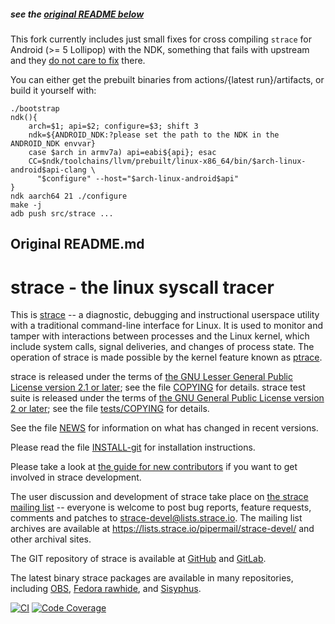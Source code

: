 ##### see the [original README below](#original-readmemd)

This fork currently includes just small fixes for cross compiling `strace` for Android (>= 5 Lollipop) with the NDK,
something that fails with upstream and they [do not care to fix](https://github.com/strace/strace/pull/252) there.

You can either get the prebuilt binaries from actions/{latest run}/artifacts, or build it yourself with:
```
./bootstrap
ndk(){
	arch=$1; api=$2; configure=$3; shift 3
	ndk=${ANDROID_NDK:?please set the path to the NDK in the ANDROID_NDK envvar}
	case $arch in armv7a) api=eabi${api}; esac
	CC=$ndk/toolchains/llvm/prebuilt/linux-x86_64/bin/$arch-linux-android$api-clang \
	  "$configure" --host="$arch-linux-android$api"
}
ndk aarch64 21 ./configure
make -j
adb push src/strace ...
```
## Original README.md
strace - the linux syscall tracer
=================================

This is [strace](https://strace.io) -- a diagnostic, debugging and instructional userspace utility with a traditional command-line interface for Linux.  It is used to monitor and tamper with interactions between processes and the Linux kernel, which include system calls, signal deliveries, and changes of process state.  The operation of strace is made possible by the kernel feature known as [ptrace](http://man7.org/linux/man-pages/man2/ptrace.2.html).

strace is released under the terms of [the GNU Lesser General Public License version 2.1 or later](LGPL-2.1-or-later); see the file [COPYING](COPYING) for details.
strace test suite is released under the terms of [the GNU General Public License version 2 or later](tests/GPL-2.0-or-later); see the file [tests/COPYING](tests/COPYING) for details.

See the file [NEWS](NEWS) for information on what has changed in recent versions.

Please read the file [INSTALL-git](INSTALL-git.md) for installation instructions.

Please take a look at [the guide for new contributors](https://strace.io/wiki/NewContributorGuide) if you want to get involved in strace development.

The user discussion and development of strace take place on [the strace mailing list](https://lists.strace.io/mailman/listinfo/strace-devel) -- everyone is welcome to post bug reports, feature requests, comments and patches to strace-devel@lists.strace.io.  The mailing list archives are available at https://lists.strace.io/pipermail/strace-devel/ and other archival sites.

The GIT repository of strace is available at [GitHub](https://github.com/strace/strace/) and [GitLab](https://gitlab.com/strace/strace/).

The latest binary strace packages are available in many repositories, including
[OBS](https://build.opensuse.org/package/show/home:ldv_alt/strace/),
[Fedora rawhide](https://packages.fedoraproject.org/pkgs/strace/), and
[Sisyphus](https://packages.altlinux.org/en/Sisyphus/srpms/strace).

[![CI](https://github.com/strace/strace/workflows/CI/badge.svg?branch=master)](https://github.com/strace/strace/actions?query=workflow:CI+branch:master) [![Code Coverage](https://codecov.io/github/strace/strace/coverage.svg?branch=master)](https://codecov.io/github/strace/strace?branch=master)
